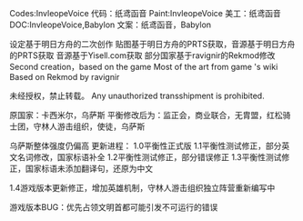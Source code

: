 Codes:InvleopeVoice
代码：纸鸢函音
Paint:InvleopeVoice
美工：纸鸢函音
DOC:InvleopeVoice,Babylon
文案：纸鸢函音，Babylon

设定基于明日方舟的二次创作
贴图基于明日方舟的PRTS获取，音源基于明日方舟的PRTS获取
音源基于Yisell.com获取
部分国家基于ravignir的Rekmod修改
Second creation，based on the game <Arknight>
Most of the art from game <Arknight>'s wiki <PRTS>
Based on Rekmod by ravignir

未经授权，禁止转载。
Any unauthorized transshipment is prohibited.

原国家：卡西米尔，乌萨斯
平衡修改后为：监正会，商业联合，无胄盟，红松骑士团，守林人游击组织，使徒，乌萨斯

乌萨斯整体强度仍偏高
更新进程：
1.0平衡性正式版
1.1平衡性测试修正，部分英文名词修改，国家标语补全
1.2平衡性测试修正，部分错误修正
1.3平衡性测试修正，国家标语未添加翻译句，还原为中文

1.4游戏版本更新修正，增加英雄机制，守林人游击组织独立阵营重新编写中

游戏版本BUG：优先占领文明首都可能引发不可运行的错误